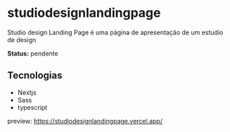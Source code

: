 # studiodesignlandingpage
Studio design Landing Page é uma página de apresentação de um estudio de design 

<strong>Status:</strong> pendente

## Tecnologias
- Nextjs
- Sass
- typescript

preview: https://studiodesignlandingpage.vercel.app/
